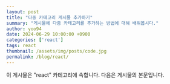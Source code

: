 ```yaml
---
layout: post
title: "다중 카테고리 게시물 추가하기"
summary: "게시물에 다중 카테고리를 추가하는 방법에 대해 배워봅시다."
author: yoo94
date: 2024-06-29 10:00:00 +0900
categories: ['react']
tags: react
thumbnail: /assets/img/posts/code.jpg
permalink: /blog/react/
---
```


이 게시물은 "react" 카테고리에 속합니다. 다음은 게시물의 본문입니다.
